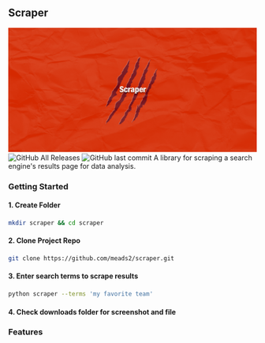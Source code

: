 ## **Scraper**
![](docs/Artboard.png)
![GitHub All Releases](https://img.shields.io/github/downloads/meads2/scraper/total)
![GitHub last commit](https://img.shields.io/github/last-commit/meads2/scraper)
A library for scraping a search engine's results page for data analysis.

### **Getting Started**

#### 1. Create Folder
```bash
mkdir scraper && cd scraper
```

#### 2. Clone Project Repo
```bash
git clone https://github.com/meads2/scraper.git
```

#### 3. Enter search terms to scrape results
```bash
python scraper --terms 'my favorite team'
```

#### 4. Check downloads folder for screenshot and file


### **Features**